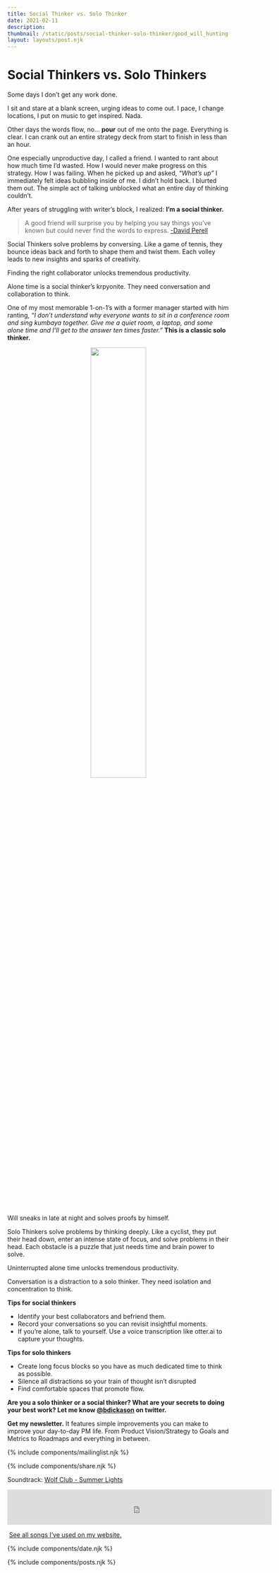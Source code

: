 ```yaml
---
title: Social Thinker vs. Solo Thinker
date: 2021-02-11
description: 
thumbnail: /static/posts/social-thinker-solo-thinker/good_will_hunting.jpg
layout: layouts/post.njk
---
```


# Social Thinkers vs. Solo Thinkers

Some days I don’t get any work done.

I sit and stare at a blank screen, urging ideas to come out. I pace, I change locations, I put on music to get inspired. Nada.

Other days the words flow, no... **pour** out of me onto the page. Everything is clear. I can crank out an entire strategy deck from start to finish in less than an hour. 

One especially unproductive day, I called a friend. I wanted to rant about how much time I’d wasted. How I would never make progress on this strategy. How I was failing. When he picked up and asked, *“What’s up”* I immediately felt ideas bubbling inside of me. I didn’t hold back. I blurted them out. The simple act of talking unblocked what an entire day of thinking couldn’t.

After years of struggling with writer’s block, I realized: **I’m a social thinker.**


> A good friend will surprise you by helping you say things you’ve known but could never find the words to express. [-David Perell](https://twitter.com/david_perell/status/1277484415715663872)


Social Thinkers solve problems by conversing. Like a game of tennis, they bounce ideas back and forth to shape them and twist them. Each volley leads to new insights and sparks of creativity.

Finding the right collaborator unlocks tremendous productivity.

Alone time is a social thinker’s krpyonite. They need conversation and collaboration to think.


One of my most memorable 1-on-1’s with a former manager started with him ranting, *“I don’t understand why everyone wants to sit in a conference room and sing kumbaya together. Give me a quiet room, a laptop, and some alone time and I’ll get to the answer ten times faster.”* **This is a classic solo thinker.** 

<p align="center"><img src="{{ thumbnail }}" style="width: 50%" /></p>
<p class="caption">Will sneaks in late at night and solves proofs by himself.</p>


Solo Thinkers solve problems by thinking deeply. Like a cyclist, they put their head down, enter an intense state of focus, and solve problems in their head. Each obstacle is a puzzle that just needs time and brain power to solve.

Uninterrupted alone time unlocks tremendous productivity.

Conversation is a distraction to a solo thinker. They need isolation and concentration to think. 

**Tips for social thinkers**

* Identify your best collaborators and befriend them.
* Record your conversations so you can revisit insightful moments.
* If you’re alone, talk to yourself. Use a voice transcription like otter.ai to capture your thoughts.

**Tips for solo thinkers**

* Create long focus blocks so you have as much dedicated time to think as possible.
* Silence all distractions so your train of thought isn’t disrupted
* Find comfortable spaces that promote flow.

**Are you a solo thinker or a social thinker? What are your secrets to doing your best work? Let me know [@bdickason](http://twitter.com/bdickason) on twitter.**


<strong>Get my newsletter.</strong>  It features simple improvements you can make to improve your day-to-day PM life. From Product Vision/Strategy to Goals and Metrics to Roadmaps and everything in between.

{% include components/mailinglist.njk %}

{% include components/share.njk %}

Soundtrack: [Wolf Club - Summer Lights](https://www.youtube.com/watch?v=TS5J_cjzKvI)
<iframe src="https://open.spotify.com/embed/track/7tTGgoVgrVpt9L3n6aRsm3" width="600" height="80" frameborder="0" allowtransparency="true" allow="encrypted-media"></iframe>

<img id="spotify"> [See all songs I’ve used on my website.](https://open.spotify.com/playlist/1sjamnHIeKEKqkYVwFtXo9?si=NAShg2i5TzetT69GKQ9Irw)

{% include components/date.njk %}

{% include components/posts.njk %}

